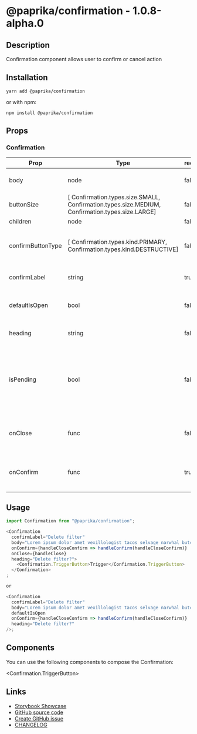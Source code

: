 <!-- start: Autogenerated - do not modify -->

# @paprika/confirmation - 1.0.8-alpha.0

## Description

Confirmation component allows user to confirm or cancel action

## Installation

```
yarn add @paprika/confirmation
```

or with npm:

```
npm install @paprika/confirmation
```

## Props

### Confirmation

| Prop              | Type                                                                                            | required | default                             | Description                                                                  |
| ----------------- | ----------------------------------------------------------------------------------------------- | -------- | ----------------------------------- | ---------------------------------------------------------------------------- |
| body              | node                                                                                            | false    | null                                | Content of the popover confirmation                                          |
| buttonSize        | [ Confirmation.types.size.SMALL, Confirmation.types.size.MEDIUM, Confirmation.types.size.LARGE] | false    | Confirmation.types.size.MEDIUM      | Size of the button                                                           |
| children          | node                                                                                            | false    | null                                |                                                                              |
| confirmButtonType | [ Confirmation.types.kind.PRIMARY, Confirmation.types.kind.DESTRUCTIVE]                         | false    | Confirmation.types.kind.DESTRUCTIVE | Determine the styling of the confirm button                                  |
| confirmLabel      | string                                                                                          | true     | -                                   | Label for the confirm button                                                 |
| defaultIsOpen     | bool                                                                                            | false    | false                               | If the popover is open by default                                            |
| heading           | string                                                                                          | false    | null                                | Heading for the popover confirmation                                         |
| isPending         | bool                                                                                            | false    | false                               | If the confirm button should render in a pending state (with a spinner icon) |
| onClose           | func                                                                                            | false    | () => {}                            | Callback when cancel button is clicked                                       |
| onConfirm         | func                                                                                            | true     | -                                   | Callback when confirm button is clicked                                      |

<!-- end: Autogenerated - do not modify -->
<!-- content -->

## Usage

```js
import Confirmation from "@paprika/confirmation";

<Confirmation
  confirmLabel="Delete filter"
  body="Lorem ipsum dolor amet vexillologist tacos selvage narwhal butcher twee ethical hot chicken"
  onConfirm={handleCloseConfirm => handleConfirm(handleCloseConfirm)}
  onClose={handleClose}
  heading="Delete filter?">
    <Confirmation.TriggerButton>Trigger</Confirmation.TriggerButton>
  </Confirmation>
;

or

<Confirmation
  confirmLabel="Delete filter"
  body="Lorem ipsum dolor amet vexillologist tacos selvage narwhal butcher twee ethical hot chicken"
  defaultIsOpen
  onConfirm={handleCloseConfirm => handleConfirm(handleCloseConfirm)}
  heading="Delete filter?"
/>;
```

## Components

You can use the following components to compose the Confirmation:

<Confirmation.TriggerButton>

<!-- eoContent -->

## Links

- [Storybook Showcase](https://paprika.highbond.com/?path=/story/messaging-confirmation--showcase)
- [GitHub source code](https://github.com/acl-services/paprika/tree/master/packages/Confirmation/src)
- [Create GitHub issue](https://github.com/acl-services/paprika/issues/new?label=[]&title=@paprika/confirmation%20[help]:%20your%20short%20description&body=%0A%23%20Help%20wanted%0A%0A%23%23%20Please%20write%20your%20question.%0A*A%20clear%20and%20concise%20description%20of%20what%20the%20question%20is*%0A%0A%23%23%20Additional%20context%0A*Add%20any%20other%20context%20or%20screenshots%20about%20your%20question%20here.*%0A)
- [CHANGELOG](https://github.com/acl-services/paprika/tree/master/packages/Confirmation/CHANGELOG.md)
